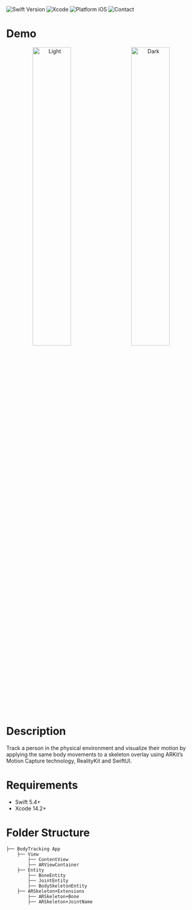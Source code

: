 ![Swift Version](https://img.shields.io/badge/Swift-5.4+-Green) ![Xcode](https://img.shields.io/badge/Xcode-14.2-blue) ![Platform iOS](https://img.shields.io/badge/platform-iOS-lightgrey) ![Contact](https://img.shields.io/badge/contact-justin.lee.iosdev%40gmail.com-yellowgreen)

# Demo
<p align="center">
  <img alt="Light" src="./Demo/BodyMotion.gif" width="45%">
&nbsp; &nbsp; &nbsp; &nbsp;
  <img alt="Dark" src="./Demo/Treadmill.gif" width="45%">
</p>

# Description
Track a person in the physical environment and visualize their motion by applying the same body movements to a skeleton overlay using ARKit’s Motion Capture technology, RealityKit and SwiftUI.

# Requirements
* Swift 5.4+
* Xcode 14.2+

# Folder Structure
    ├── BodyTracking App 
        ├── View
            ├── ContentView
            ├── ARViewContainer
        ├── Entity
            ├── BoneEntity
            ├── JointEntity
            ├── BodySkeletonEntity
        ├── ARSkeleton+Extensions
            ├── ARSkeleton+Bone
            ├── ARSkeleton+JointName
